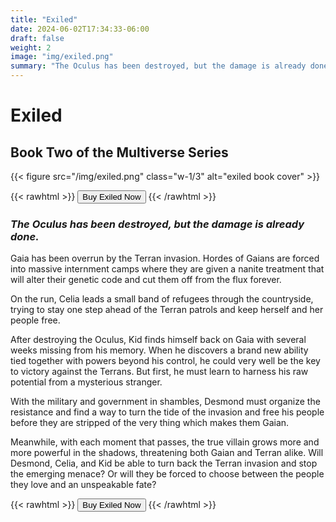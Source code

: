 ```yaml
---
title: "Exiled"
date: 2024-06-02T17:34:33-06:00
draft: false
weight: 2
image: "img/exiled.png"
summary: "The Oculus has been destroyed, but the damage is already done."   
---
```


# Exiled

## Book Two of the Multiverse Series

{{< figure src="/img/exiled.png" class="w-1/3" alt="exiled book cover" >}}

{{< rawhtml >}}
<a href="https://www.amazon.com/dp/B07MJVQM97"><button class="btn btn-primary">Buy Exiled Now</button></a>
{{< /rawhtml >}}

### _The Oculus has been destroyed, but the damage is already done._

Gaia has been overrun by the Terran invasion. Hordes of Gaians are forced into massive internment camps where they are given a nanite treatment that will alter their genetic code and cut them off from the flux forever.

On the run, Celia leads a small band of refugees through the countryside, trying to stay one step ahead of the Terran patrols and keep herself and her people free.

After destroying the Oculus, Kid finds himself back on Gaia with several weeks missing from his memory. When he discovers a brand new ability tied together with powers beyond his control, he could very well be the key to victory against the Terrans. But first, he must learn to harness his raw potential from a mysterious stranger.

With the military and government in shambles, Desmond must organize the resistance and find a way to turn the tide of the invasion and free his people before they are stripped of the very thing which makes them Gaian.

Meanwhile, with each moment that passes, the true villain grows more and more powerful in the shadows, threatening both Gaian and Terran alike. Will Desmond, Celia, and Kid be able to turn back the Terran invasion and stop the emerging menace? Or will they be forced to choose between the people they love and an unspeakable fate?

{{< rawhtml >}}
<a href="https://www.amazon.com/dp/B07MJVQM97"><button class="btn btn-primary">Buy Exiled Now</button></a>
{{< /rawhtml >}}
